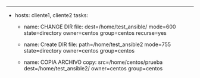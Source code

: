 ---
- hosts: cliente1, cliente2
  tasks:
   - name: CHANGE DIR
     file: dest=/home/test_ansible/ mode=600 state=directory owner=centos group=centos recurse=yes


   - name: Create DIR
     file: path=/home/test_ansible2 mode=755 state=directory owner=centos group=centos
     
   - name: COPIA ARCHIVO
     copy: src=/home/centos/prueba dest=/home/test_ansible2/ owner=centos group=centos


